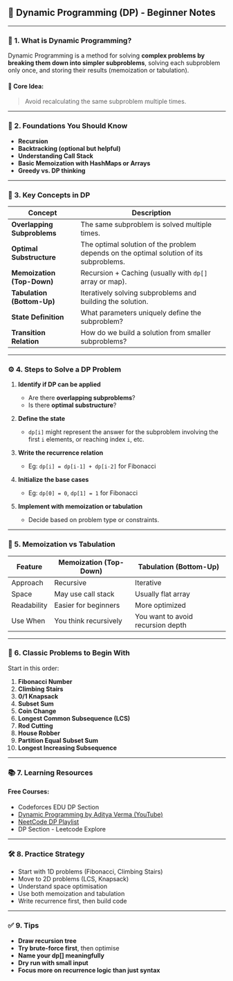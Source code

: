## 🧠 **Dynamic Programming (DP) - Beginner Notes**

---

### 📌 1. **What is Dynamic Programming?**

Dynamic Programming is a method for solving **complex problems by breaking them down into simpler subproblems**, solving each subproblem only once, and storing their results (memoization or tabulation).

#### 🔁 Core Idea:

> Avoid recalculating the same subproblem multiple times.

---

### 🧱 2. **Foundations You Should Know**

- **Recursion**
- **Backtracking (optional but helpful)**
- **Understanding Call Stack**
- **Basic Memoization with HashMaps or Arrays**
- **Greedy vs. DP thinking**

---

### 🧩 3. **Key Concepts in DP**

|Concept|Description|
|---|---|
|**Overlapping Subproblems**|The same subproblem is solved multiple times.|
|**Optimal Substructure**|The optimal solution of the problem depends on the optimal solution of its subproblems.|
|**Memoization (Top-Down)**|Recursion + Caching (usually with `dp[]` array or map).|
|**Tabulation (Bottom-Up)**|Iteratively solving subproblems and building the solution.|
|**State Definition**|What parameters uniquely define the subproblem?|
|**Transition Relation**|How do we build a solution from smaller subproblems?|

---

### ⚙️ 4. **Steps to Solve a DP Problem**

1. **Identify if DP can be applied**
    - Are there **overlapping subproblems**?
    - Is there **optimal substructure**?
    
2. **Define the state**
    - `dp[i]` might represent the answer for the subproblem involving the first `i` elements, or reaching index `i`, etc.
        
3. **Write the recurrence relation**
    - Eg: `dp[i] = dp[i-1] + dp[i-2]` for Fibonacci
        
4. **Initialize the base cases**
    - Eg: `dp[0] = 0`, `dp[1] = 1` for Fibonacci
        
5. **Implement with memoization or tabulation**
    - Decide based on problem type or constraints.
        

---

### 🔁 5. **Memoization vs Tabulation**

|Feature|Memoization (Top-Down)|Tabulation (Bottom-Up)|
|---|---|---|
|Approach|Recursive|Iterative|
|Space|May use call stack|Usually flat array|
|Readability|Easier for beginners|More optimized|
|Use When|You think recursively|You want to avoid recursion depth|

---

### 🧩 6. **Classic Problems to Begin With**

Start in this order:

1. **Fibonacci Number**
2. **Climbing Stairs**
3. **0/1 Knapsack**
4. **Subset Sum**
5. **Coin Change**
6. **Longest Common Subsequence (LCS)**
7. **Rod Cutting**
8. **House Robber**
9. **Partition Equal Subset Sum**
10. **Longest Increasing Subsequence**

---

### 📚 7. **Learning Resources**

#### Free Courses:

- Codeforces EDU DP Section
- [Dynamic Programming by Aditya Verma (YouTube)](https://youtube.com/playlist?list=PL_z_8CaSLPWekqhdCPmFohncHwz8TY2Go)
- [NeetCode DP Playlist](https://www.youtube.com/playlist?list=PLQXZIFwMtjozzDH4ZRtfZczr8zWvCj1gN)
- DP Section - Leetcode Explore

---

### 🛠️ 8. **Practice Strategy**

- Start with 1D problems (Fibonacci, Climbing Stairs)
- Move to 2D problems (LCS, Knapsack)
- Understand space optimisation
- Use both memoization and tabulation
- Write recurrence first, then build code

---

### ✅ 9. **Tips**

- **Draw recursion tree**
- **Try brute-force first**, then optimise
- **Name your dp[] meaningfully**
- **Dry run with small input**
- **Focus more on recurrence logic than just syntax**